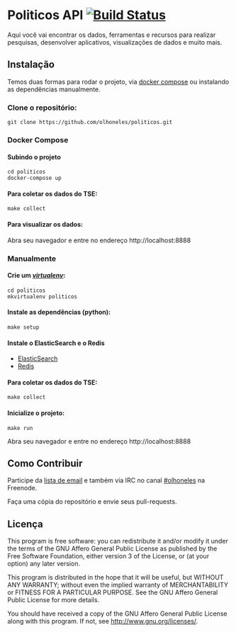 # Politicos API [![Build Status][build-status]][travis]

Aqui você vai encontrar os dados, ferramentas e recursos para realizar
pesquisas, desenvolver aplicativos, visualizações de dados e muito mais.


## Instalação

Temos duas formas para rodar o projeto, via [docker compose][docker-compose] ou
instalando as dependências manualmente.

### Clone o repositório:

```
git clone https://github.com/olhoneles/politicos.git
```

### Docker Compose

#### Subindo o projeto

```
cd politicos
docker-compose up
```

#### Para coletar os dados do TSE:

```
make collect
```

#### Para visualizar os dados:

Abra seu navegador e entre no endereço http://localhost:8888

### Manualmente

#### Crie um [*virtualenv*][virtualenv]:

```
cd politicos
mkvirtualenv politicos
```

#### Instale as dependências (python):

```
make setup
```

#### Instale o ElasticSearch e o Redis


* [ElasticSearch][elasticsearch]
* [Redis][redis-server]

#### Para coletar os dados do TSE:

```
make collect
```

#### Inicialize o projeto:

```
make run
```

Abra seu navegador e entre no endereço http://localhost:8888

## Como Contribuir

Participe da [lista de email][lista] e também via IRC no canal
[#olhoneles][freenode] na Freenode.

Faça uma cópia do repositório e envie seus pull-requests.


## Licença

This program is free software: you can redistribute it and/or modify it under
the terms of the GNU Affero General Public License as published by the Free
Software Foundation, either version 3 of the License, or (at your option) any
later version.

This program is distributed in the hope that it will be useful, but WITHOUT ANY
WARRANTY; without even the implied warranty of MERCHANTABILITY or FITNESS FOR A
PARTICULAR PURPOSE.  See the GNU Affero General Public License for more
details.

You should have received a copy of the GNU Affero General Public License along
with this program.  If not, see <http://www.gnu.org/licenses/>.

[virtualenv]: http://virtualenvwrapper.readthedocs.org/en/latest/install.html
[lista]: http://listas.olhoneles.org/cgi-bin/mailman/listinfo/montanha-dev
[freenode]: irc://irc.freenode.net:6667/olhoneles
[build-status]: https://secure.travis-ci.org/olhoneles/politicos.png?branch=master
[travis]: https://travis-ci.org/olhoneles/politicos
[docker-compose]: https://docs.docker.com/compose/install/
[elasticsearch]: https://www.elastic.co/downloads/elasticsearch
[redis-server]: https://redis.io/download
